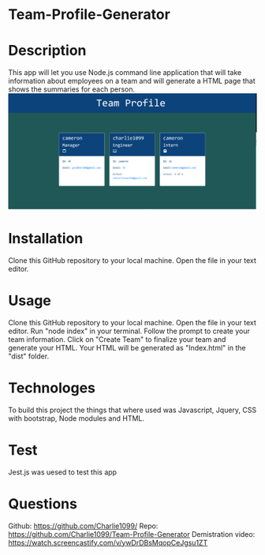 # Team-Profile-Generator
# Description
This app will let you use Node.js command line application that will take information about employees on a team and will generate a HTML page that shows the summaries for each person.
<img src="image\Team Profile Generator.png">

# Installation
Clone this GitHub repository to your local machine. Open the file in your text editor.

# Usage
Clone this GitHub repository to your local machine. Open the file in your text editor. Run "node index" in your terminal. Follow the prompt to create your team information. Click on "Create Team" to finalize your team and generate your HTML. Your HTML will be generated as "Index.html" in the "dist" folder.

# Technologes 
To build this project the things that where used was Javascript, Jquery, CSS with bootstrap, Node modules and HTML.

# Test
Jest.js was uesed to test this app

# Questions
Github: https://github.com/Charlie1099/
Repo: https://github.com/Charlie1099/Team-Profile-Generator
Demistration video: https://watch.screencastify.com/v/ywDrDBsMqopCeJgsu1ZT
